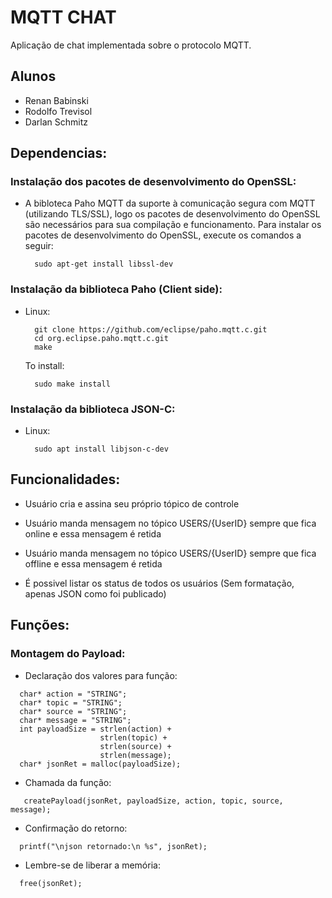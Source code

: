 # MQTT CHAT #  

Aplicação de chat implementada sobre o protocolo MQTT.

## Alunos ##

* Renan Babinski
* Rodolfo Trevisol
* Darlan Schmitz

## Dependencias: ##  

### Instalação dos pacotes de desenvolvimento do OpenSSL:
* A bibloteca Paho MQTT da suporte à comunicação segura com MQTT (utilizando TLS/SSL), logo os pacotes de desenvolvimento do OpenSSL são necessários para sua compilação e funcionamento. Para instalar os pacotes de desenvolvimento do OpenSSL, execute os comandos a seguir:

        sudo apt-get install libssl-dev

### Instalação da biblioteca Paho (Client side):

* Linux:  

        git clone https://github.com/eclipse/paho.mqtt.c.git
        cd org.eclipse.paho.mqtt.c.git
        make

    To install:

        sudo make install

### Instalação da biblioteca JSON-C:

* Linux:

        sudo apt install libjson-c-dev


## Funcionalidades:

- Usuário cria e assina seu próprio tópico de controle

- Usuário manda mensagem no tópico USERS/{UserID} sempre que fica online e essa mensagem é retida

- Usuário manda mensagem no tópico USERS/{UserID} sempre que fica offline e essa mensagem é retida

- É possivel listar os status de todos os usuários (Sem formatação, apenas JSON como foi publicado)

## Funções:

### Montagem do Payload:
* Declaração dos valores para função:
```
  char* action = "STRING";
  char* topic = "STRING";
  char* source = "STRING";
  char* message = "STRING";
  int payloadSize = strlen(action) +
                    strlen(topic) +
                    strlen(source) +
                    strlen(message);          
  char* jsonRet = malloc(payloadSize);
```
* Chamada da função:
```
   createPayload(jsonRet, payloadSize, action, topic, source, message);
```
* Confirmação do retorno:
```
  printf("\njson retornado:\n %s", jsonRet);
```
* Lembre-se de liberar a memória:
```
  free(jsonRet);
```